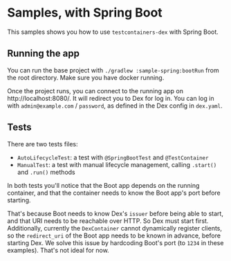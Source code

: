 # Samples, with Spring Boot

This samples shows you how to use `testcontainers-dex` with Spring Boot.

## Running the app

You can run the base project with `./gradlew :sample-spring:bootRun` from the root directory.
Make sure you have docker running.

Once the project runs, you can connect to the running app on http://localhost:8080/. It will
redirect you to Dex for log in. You can log in with `admin@example.com` / `password`, as defined
in the Dex config in `dex.yaml`.

## Tests

There are two tests files:

- `AutoLifecycleTest`: a test with `@SpringBootTest` and `@TestContainer`
- `ManualTest`: a test with manual lifecycle management, calling `.start()` and `.run()` methods

In both tests you'll notice that the Boot app depends on the running container, and that the container
needs to know the Boot app's port before starting.

That's because Boot needs to know Dex's `issuer` before being able to start, and that URI needs to be
reachable over HTTP. So Dex must start first. Additionally, currently the `DexContainer` cannot dynamically
register clients, so the `redirect_uri` of the Boot app needs to be known in advance, before starting Dex.
We solve this issue by hardcoding Boot's port (to `1234` in these examples). That's not ideal for now.